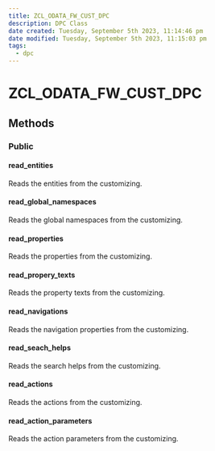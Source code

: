 ```yaml
---
title: ZCL_ODATA_FW_CUST_DPC
description: DPC Class
date created: Tuesday, September 5th 2023, 11:14:46 pm
date modified: Tuesday, September 5th 2023, 11:15:03 pm
tags:
  - dpc
---
```

# ZCL_ODATA_FW_CUST_DPC


## Methods

### Public

#### read_entities

Reads the entities from the customizing.

#### read_global_namespaces

Reads the global namespaces from the customizing.

#### read_properties

Reads the properties from the customizing.

#### read_propery_texts

Reads the property texts from the customizing.

#### read_navigations

Reads the navigation properties from the customizing.

#### read_seach_helps

Reads the search helps from the customizing.

#### read_actions

Reads the actions from the customizing.

#### read_action_parameters

Reads the action parameters from the customizing.
